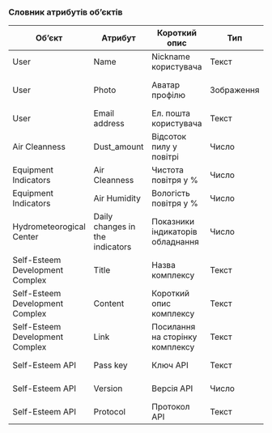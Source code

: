 ### Словник атрибутів об’єктів

|Обʼєкт|Атрибут|Короткий опис|Тип|Обмеження|
|-|-|-|-|-|
|User|Name|Nickname користувача|Текст|Довжина < 30 символи|
|User|Photo|Аватар профілю|Зображення|Розмір зображення < 25 МБ|
|User|Email address|Ел. пошта користувача|Текст|Довжина < 80 символи|
|Air Cleanness|Dust_amount|Відсоток пилу у повітрі|Число|Значення від 0 до 100|
|Equipment Indicators|Air Cleanness|Чистота повітря у %|Число|Значення від 0 до 100|
|Equipment Indicators|Air Humidity|	Вологість повітря у %|Число|	Значення від 0 до 100|
|Hydrometeorogical Center|	Daily changes in the indicators|Показники індикаторів обладнання|Число|Значення від 0 до 100|
|Self-Esteem Development Complex|Title|	Назва комплексу|Текст|Довжина < 40 символи|
|Self-Esteem Development Complex|Content|Короткий опис комплексу|Текст|Довжина < 1500 символи|
|Self-Esteem Development Complex|Link|Посилання на сторінку комплексу|Текст|Довжина < 1500 символи|
|Self-Esteem API|Pass key|Ключ API|Текст|Довжина < 40 символи|
|Self-Esteem API|Version| Версія API|Число|Значення > 0|
|Self-Esteem API|Protocol|Протокол API|Текст|HTTP або HTTPS|
